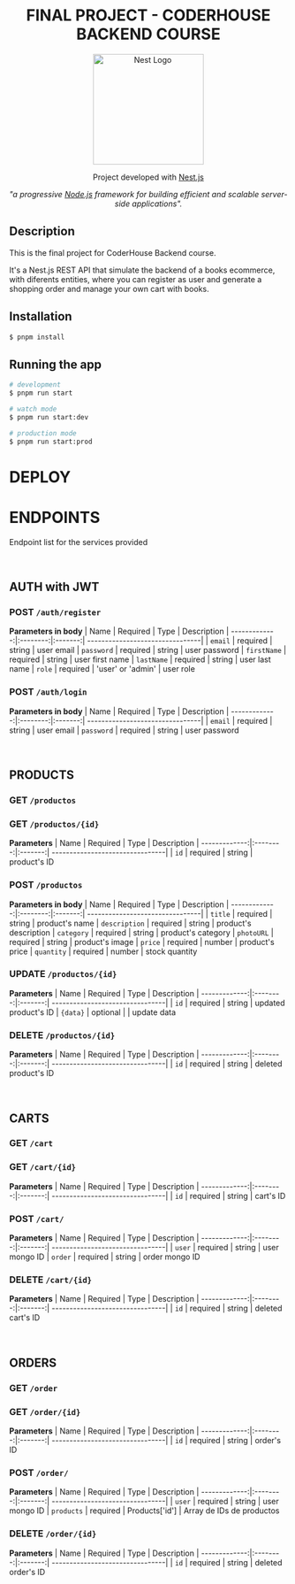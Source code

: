 <h1 align="center">FINAL PROJECT - CODERHOUSE BACKEND COURSE</h1><p align="center">
  <a href="http://nestjs.com/" target="blank"><img src="https://nestjs.com/img/logo-small.svg" width="200" alt="Nest Logo" /></a>
</p>

[circleci-image]: https://img.shields.io/circleci/build/github/nestjs/nest/master?token=abc123def456
[circleci-url]: https://circleci.com/gh/nestjs/nest

  <p align="center">Project developed with <a href="http://nestjs.com" target="_blank">Nest.js</a></p><p align="center"><i>"a progressive <a href="http://nodejs.org" target="_blank">Node.js</a> framework for building efficient and scalable server-side applications".</i></p>
    
  
## Description

This is the final project for CoderHouse Backend course. 

It's a Nest.js REST API that simulate the backend of a books ecommerce, with diferents entities, where you can register as user and generate a shopping order and manage your own cart with books. 

## Installation

```bash
$ pnpm install
```

## Running the app

```bash
# development
$ pnpm run start

# watch mode
$ pnpm run start:dev

# production mode
$ pnpm run start:prod
```
# DEPLOY



# ENDPOINTS

Endpoint list for the services provided

</br>

## AUTH with JWT


### POST `/auth/register`

**Parameters in body**
|          Name | Required |  Type   | Description 
| -------------:|:--------:|:-------:| --------------------------------|
| `email`        | required | string  |  user email
| `password`        | required | string  |  user password
| `firstName` | required | string  |  user first name
| `lastName`        | required | string  |  user last name
| `role`       | required | 'user' or 'admin'  |  user role 

### POST `/auth/login`

**Parameters in body**
|          Name | Required |  Type   | Description 
| -------------:|:--------:|:-------:| --------------------------------|
| `email`        | required | string  |  user email
| `password`        | required | string  |  user password

<br/>

## PRODUCTS

### GET `/productos`

### GET `/productos/{id}`
**Parameters**
|          Name | Required |  Type   | Description 
| -------------:|:--------:|:-------:| --------------------------------|
|         `id`  | required | string  |  product's ID

### POST `/productos`
**Parameters in body**
|          Name | Required |  Type   | Description 
| -------------:|:--------:|:-------:| --------------------------------|
| `title`        | required | string  |  product's name
| `description` | required | string  |  product's description
| `category`        | required | string  |  product's category
| `photoURL`       | required | string  |  product's image
| `price`       | required | number  |  product's price
| `quantity`       | required | number  |  stock quantity 

### UPDATE `/productos/{id}`
**Parameters**
|          Name | Required |  Type   | Description 
| -------------:|:--------:|:-------:| --------------------------------|
|         `id`  | required | string  |  updated product's ID
|     `{data}`  | optional |         |  update data

### DELETE `/productos/{id}`
**Parameters**
|          Name | Required |  Type   | Description 
| -------------:|:--------:|:-------:| --------------------------------|
|         `id`  | required | string  |  deleted product's ID

 <br/>

## CARTS

### GET `/cart`

### GET `/cart/{id}`
**Parameters**
|          Name | Required |  Type   | Description 
| -------------:|:--------:|:-------:| --------------------------------|
|         `id`  | required | string  |  cart's ID

### POST `/cart/`

**Parameters**
|          Name | Required |  Type   | Description 
| -------------:|:--------:|:-------:| --------------------------------|
|         `user`  | required | string  |  user mongo ID
|         `order`  | required | string  |  order mongo ID

### DELETE `/cart/{id}`
**Parameters**
|          Name | Required |  Type   | Description 
| -------------:|:--------:|:-------:| --------------------------------|
|         `id`  | required | string  |  deleted cart's ID

</br>

## ORDERS

### GET `/order`

### GET `/order/{id}`
**Parameters**
|          Name | Required |  Type   | Description 
| -------------:|:--------:|:-------:| --------------------------------|
|         `id`  | required | string  |  order's ID

### POST `/order/`

**Parameters**
|          Name | Required |  Type   | Description 
| -------------:|:--------:|:-------:| --------------------------------|
|         `user`  | required | string  |  user mongo ID
|         `products`  | required | Products['id']  |  Array de IDs de productos

### DELETE `/order/{id}`
**Parameters**
|          Name | Required |  Type   | Description 
| -------------:|:--------:|:-------:| --------------------------------|
|         `id`  | required | string  |  deleted order's ID